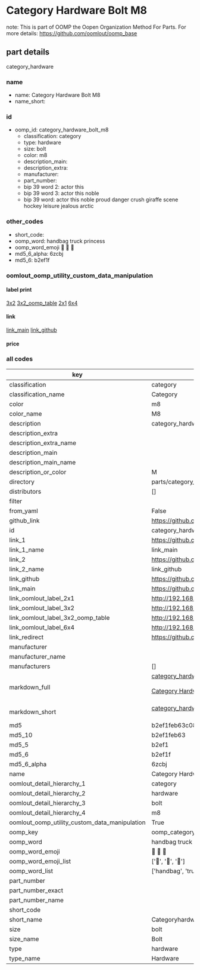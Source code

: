 # Category Hardware Bolt M8  

note: This is part of OOMP the Oopen Organization Method For Parts. For more details: https://github.com/oomlout/oomp_base

##  part details
  



category_hardware



### name
* name: Category Hardware Bolt M8
* name_short: 
### id
* oomp_id: category_hardware_bolt_m8
  * classification: category
  * type: hardware
  * size: bolt
  * color: m8
  * description_main: 
  * description_extra: 
  * manufacturer: 
  * part_number: 
  * bip 39 word 2: actor this
  * bip 39 word 3: actor this noble
  * bip 39 word: actor this noble proud danger crush giraffe scene hockey leisure jealous arctic

### other_codes
* short_code: 
* oomp_word: handbag truck princess
* oomp_word_emoji :handbag: :truck: :princess:
* md5_6_alpha: 6zcbj
* md5_6: b2ef1f






### oomlout_oomp_utility_custom_data_manipulation
#### label print
[3x2](http://192.168.1.245:1112/?label=oomp%206zcbj)
[3x2_oomp_table](http://192.168.1.108:1112/?label=oomp%206zcbj)
[2x1](http://192.168.1.242:1112/?label=oomp%206zcbj)
[6x4](http://192.168.1.55:1112/?label=oomp%206zcbj)    

#### link

[link_main](https://github.com/oomlout/oomlout_oomp_version_1_messy/tree/main/parts/category_hardware_bolt_m8) [link_github](https://github.com/oomlout/oomlout_oomp_version_1_messy/tree/main/parts/category_hardware_bolt_m8)                             

#### price







### all codes 
| key | value |  
| --- | --- |  
| classification | category |  
| classification_name | Category |  
| color | m8 |  
| color_name | M8 |  
| description | category_hardware |  
| description_extra |  |  
| description_extra_name |  |  
| description_main |  |  
| description_main_name |  |  
| description_or_color | M  |  
| directory | parts/category_hardware_bolt_m8 |  
| distributors | [] |  
| filter |  |  
| from_yaml | False |  
| github_link | https://github.com/oomlout/oomlout_oomp_part_src/tree/main/parts/category_hardware_bolt_m8 |  
| id | category_hardware_bolt_m8 |  
| link_1 | https://github.com/oomlout/oomlout_oomp_version_1_messy/tree/main/parts/category_hardware_bolt_m8 |  
| link_1_name | link_main |  
| link_2 | https://github.com/oomlout/oomlout_oomp_version_1_messy/tree/main/parts/category_hardware_bolt_m8 |  
| link_2_name | link_github |  
| link_github | https://github.com/oomlout/oomlout_oomp_version_1_messy/tree/main/parts/category_hardware_bolt_m8 |  
| link_main | https://github.com/oomlout/oomlout_oomp_version_1_messy/tree/main/parts/category_hardware_bolt_m8 |  
| link_oomlout_label_2x1 | http://192.168.1.242:1112/?label=oomp%206zcbj |  
| link_oomlout_label_3x2 | http://192.168.1.245:1112/?label=oomp%206zcbj |  
| link_oomlout_label_3x2_oomp_table | http://192.168.1.108:1112/?label=oomp%206zcbj |  
| link_oomlout_label_6x4 | http://192.168.1.55:1112/?label=oomp%206zcbj |  
| link_redirect | https://github.com/oomlout/oomlout_oomp_version_1_messy/tree/main/parts/category_hardware_bolt_m8 |  
| manufacturer |  |  
| manufacturer_name |  |  
| manufacturers | [] |  
| markdown_full | [category_hardware_bolt_m8](none)<br>[](none)<br>[Category Hardware Bolt M8](none)<br><br> |  
| markdown_short | [category_hardware_bolt_m8](none)<br><br> |  
| md5 | b2ef1feb63c08c44d41bbacd2b783015 |  
| md5_10 | b2ef1feb63 |  
| md5_5 | b2ef1 |  
| md5_6 | b2ef1f |  
| md5_6_alpha | 6zcbj |  
| name | Category Hardware Bolt M8 |  
| oomlout_detail_hierarchy_1 | category |  
| oomlout_detail_hierarchy_2 | hardware |  
| oomlout_detail_hierarchy_3 | bolt |  
| oomlout_detail_hierarchy_4 | m8 |  
| oomlout_oomp_utility_custom_data_manipulation | True |  
| oomp_key | oomp_category_hardware_bolt_m8 |  
| oomp_word | handbag truck princess |  
| oomp_word_emoji | :handbag: :truck: :princess: |  
| oomp_word_emoji_list | [':handbag:', ':truck:', ':princess:'] |  
| oomp_word_list | ['handbag', 'truck', 'princess'] |  
| part_number |  |  
| part_number_exact |  |  
| part_number_name |  |  
| short_code |  |  
| short_name | Categoryhardware |  
| size | bolt |  
| size_name | Bolt |  
| type | hardware |  
| type_name | Hardware |  
